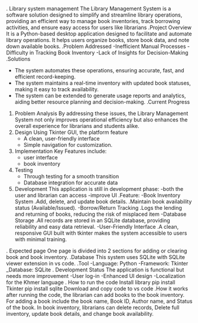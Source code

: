 . Library system management 
The Library Management System is a software solution designed to simplify and streamline library operations, providing an efficient way to manage book inventories, track borrowing activities, and ensure easy access for users like librarians
.Project Overview
It is a Python-based desktop application designed to facilitate and automate library operations. It helps users organize books, store book data, and note down available books.
.Problem Addressed
-Inefficient Manual Processes
-Difficulty in Tracking Book Inventory
-Lack of Insights for Decision-Making
.Solutions
- The system automates these operations, ensuring accurate, fast, and efficient record-keeping.
- The system maintains a real-time inventory with updated book statuses, making it easy to track availability.
- The system can be extended to generate usage reports and analytics, aiding better resource planning and decision-making.
.Current Progress
1. Problem Analysis
   By addressing these issues, the Library Management System not only improves operational efficiency but also enhances the overall experience for librarians and students alike.
2. Design
   Using Tkinter GUI, the platform feature
   - A clean, user-friendly interface
   - Simple navigation for customization.
3. Implementation
   Key Features include:
   - user interface
   - book inventory
4. Testing
   - Through testing for a smooth transition
   - Database integration for accurate data
5. Development
   This application is still in development phase:
   -both the user and librarian can access
   -improve UI
.Feature:
-Book Inventory System
.Add, delete, and update book details.
.Maintain book availability status (Available/Issued).
-Borrow/Return Tracking
.Logs the lending and returning of books, reducing the risk of misplaced item
-Database Storage
.All records are stored in an SQLite database, providing reliability and easy data retrieval.
-User-Friendly Interface
.A clean, responsive GUI built with tkinter makes the system accessible to users with minimal training.

. Expected page 
One page is divided into 2 sections for adding or clearing book and book inventory.
.Database 
This system uses SQLite with SQLite viewer extension in vs code.
.Tool
-Language: Python 
-Framework: Tkinter
_Database: SQLite
. Development Status
The application is functional but needs more improvement
-User log-in
-Enhanced UI design
-Localization for the Khmer language
. How to run the code
Install library
pip install Tkinter
pip install sqlite
Download and copy code to vs code 
.How it works
after running the code, the librarian can add books to the book inventory. For adding a book include the book name, Book ID, Author name, and Status of the book. In book inventory, librarians can delete records, Delete full inventory, update book details, and change book availability.
